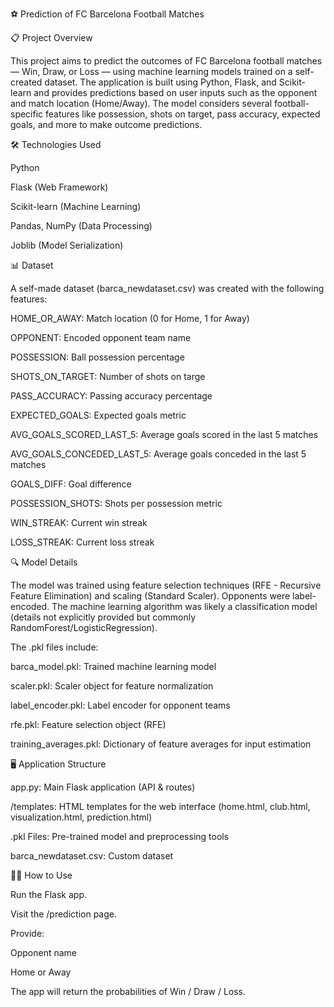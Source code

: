 ⚽ Prediction of FC Barcelona Football Matches


📋 Project Overview

This project aims to predict the outcomes of FC Barcelona football matches — Win, Draw, or Loss — using machine learning models trained on a self-created dataset. The application is built using Python, Flask, and Scikit-learn and provides predictions based on user inputs such as the opponent and match location (Home/Away).
The model considers several football-specific features like possession, shots on target, pass accuracy, expected goals, and more to make outcome predictions.

🛠️ Technologies Used

Python

Flask (Web Framework)

Scikit-learn (Machine Learning)

Pandas, NumPy (Data Processing)

Joblib (Model Serialization)


📊 Dataset

A self-made dataset (barca_newdataset.csv) was created with the following features:

HOME_OR_AWAY: Match location (0 for Home, 1 for Away)

OPPONENT: Encoded opponent team name

POSSESSION: Ball possession percentage

SHOTS_ON_TARGET: Number of shots on targe

PASS_ACCURACY: Passing accuracy percentage

EXPECTED_GOALS: Expected goals metric

AVG_GOALS_SCORED_LAST_5: Average goals scored in the last 5 matches

AVG_GOALS_CONCEDED_LAST_5: Average goals conceded in the last 5 matches

GOALS_DIFF: Goal difference

POSSESSION_SHOTS: Shots per possession metric

WIN_STREAK: Current win streak

LOSS_STREAK: Current loss streak

🔍 Model Details

The model was trained using feature selection techniques (RFE - Recursive Feature Elimination) and scaling (Standard Scaler). Opponents were label-encoded. The machine learning algorithm was likely a classification model (details not explicitly provided but commonly RandomForest/LogisticRegression).

The .pkl files include:

barca_model.pkl: Trained machine learning model

scaler.pkl: Scaler object for feature normalization

label_encoder.pkl: Label encoder for opponent teams

rfe.pkl: Feature selection object (RFE)

training_averages.pkl: Dictionary of feature averages for input estimation


🖥️ Application Structure

app.py: Main Flask application (API & routes)

/templates: HTML templates for the web interface (home.html, club.html, visualization.html, prediction.html)

.pkl Files: Pre-trained model and preprocessing tools

barca_newdataset.csv: Custom dataset


🧑‍💻 How to Use

Run the Flask app.

Visit the /prediction page.

Provide:

Opponent name

Home or Away

The app will return the probabilities of Win / Draw / Loss.

